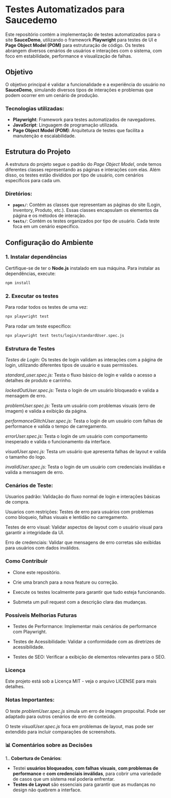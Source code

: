 # Testes Automatizados para Saucedemo

Este repositório contém a implementação de testes automatizados para o site **SauceDemo**, utilizando o framework **Playwright** para testes de UI e **Page Object Model (POM)** para estruturação de código. Os testes abrangem diversos cenários de usuários e interações com o sistema, com foco em estabilidade, performance e visualização de falhas.

## Objetivo

O objetivo principal é validar a funcionalidade e a experiência do usuário no **SauceDemo**, simulando diversos tipos de interações e problemas que podem ocorrer em um cenário de produção.

### **Tecnologias utilizadas:**
- **Playwright**: Framework para testes automatizados de navegadores.
- **JavaScript**: Linguagem de programação utilizada.
- **Page Object Model (POM)**: Arquitetura de testes que facilita a manutenção e escalabilidade.

## Estrutura do Projeto

A estrutura do projeto segue o padrão do _Page Object Model_, onde temos diferentes classes representando as páginas e interações com elas. Além disso, os testes estão divididos por tipo de usuário, com cenários específicos para cada um.

### **Diretórios:**

- **`pages/`**: Contém as classes que representam as páginas do site (Login, Inventory, Produto, etc.). Essas classes encapsulam os elementos da página e os métodos de interação.
- **`tests/`**: Contém os testes organizados por tipo de usuário. Cada teste foca em um cenário específico.

## Configuração do Ambiente

### 1. **Instalar dependências**

Certifique-se de ter o **Node.js** instalado em sua máquina. Para instalar as dependências, execute:

```bash
npm install
```


### 2. Executar os testes
Para rodar todos os testes de uma vez:

```bash
npx playwright test
```

Para rodar um teste específico:

```bash
npx playwright test tests/login/standardUser.spec.js
```

### Estrutura de Testes

*Testes de Login:*
Os testes de login validam as interações com a página de login, utilizando diferentes tipos de usuário e suas permissões.

*standard_user.spec.js:* Testa o fluxo básico de login e valida o acesso a detalhes de produto e carrinho.

*lockedOutUser.spec.js:* Testa o login de um usuário bloqueado e valida a mensagem de erro.

*problemUser.spec.js:* Testa um usuário com problemas visuais (erro de imagem) e valida a exibição da página.

*performanceGlitchUser.spec.js:* Testa o login de um usuário com falhas de performance e valida o tempo de carregamento.

*errorUser.spec.js:* Testa o login de um usuário com comportamento inesperado e valida o funcionamento da interface.

*visualUser.spec.js:* Testa um usuário que apresenta falhas de layout e valida o tamanho do logo.

*invalidUser.spec.js:* Testa o login de um usuário com credenciais inválidas e valida a mensagem de erro.

### Cenários de Teste:

Usuarios padrão: Validação do fluxo normal de login e interações básicas de compra.

Usuarios com restrições: Testes de erro para usuários com problemas como bloqueio, falhas visuais e lentidão no carregamento.

Testes de erro visual: Validar aspectos de layout com o usuário visual para garantir a integridade da UI.

Erro de credenciais: Validar que mensagens de erro corretas são exibidas para usuários com dados inválidos.

### Como Contribuir

- Clone este repositório.

- Crie uma branch para a nova feature ou correção.

- Execute os testes localmente para garantir que tudo esteja funcionando.

- Submeta um pull request com a descrição clara das mudanças.

### Possíveis Melhorias Futuras

- Testes de Performance: Implementar mais cenários de performance com Playwright.

- Testes de Acessibilidade: Validar a conformidade com as diretrizes de acessibilidade.

- Testes de SEO: Verificar a exibição de elementos relevantes para o SEO.

### Licença

Este projeto está sob a Licença MIT - veja o arquivo LICENSE para mais detalhes.

### Notas Importantes:

O teste *problemUser.spec.js* simula um erro de imagem proposital. Pode ser adaptado para outros cenários de erro de conteúdo.

O teste *visualUser.spec.js* foca em problemas de layout, mas pode ser extendido para incluir comparações de screenshots.

### 📊 **Comentários sobre as Decisões**

1.. **Cobertura de Cenários**:
   - Testei **usuários bloqueados**, **com falhas visuais**, **com problemas de performance** e **com credenciais inválidas**, para cobrir uma variedade de casos que um sistema real poderia enfrentar.
   - **Testes de Layout** são essenciais para garantir que as mudanças no design não quebrem a interface.
